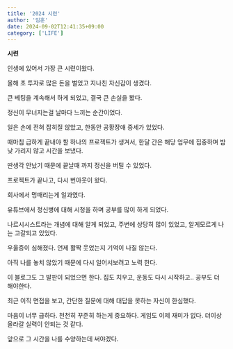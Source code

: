 ```yaml
---
title: '2024 시련'
author: '임훈'
date: 2024-09-02T12:41:35+09:00
category: ['LIFE']
---
```


**시련**

인생에 있어서 가장 큰 시련이왔다.

올해 초 투자로 많은 돈을 벌었고 지나친 자신감이 생겼다.

큰 베팅을 계속해서 하게 되었고, 결국 큰 손실을 봤다.

정신이 무너지는걸 날마다 느끼는 순간이었다.

일은 손에 전혀 잡히질 않았고, 한동안 공황장애 증세가 있었다.

때마침 급하게 끝내야 할 하나의 프로젝트가 생겨서, 한달 간은 해당 업무에 집중하며 밤낮 가리지 않고 시간을 보냈다.

딴생각 안났기 때문에 끝날때 까지 정신을 버틸 수 있었다.

프로젝트가 끝나고, 다시 번아웃이 왔다.

회사에서 멍때리는게 일과였다.

유튜브에서 정신병에 대해 시청을 하며 공부를 많이 하게 되었다.

나르시시스트라는 개념에 대해 알게 되었고, 주변에 상당히 많이 있었고, 알게모르게 나는 고갈되고 있었다.

우울증이 심해졌다. 언제 활짝 웃었는지 기억이 나질 않는다.

아직 나를 놓치 않았기 때문에 다시 일어서보려고 노력 한다.

이 블로그도 그 발판이 되었으면 한다. 집도 치우고, 운동도 다시 시작하고.. 공부도 더 해야한다.

최근 이직 면접을 보고, 간단한 질문에 대해 대답을 못하는 자신이 한심했다.

마음이 너무 급하다. 천천히 꾸준히 하는게 중요하다. 게임도 이제 재미가 없다. 더이상 올라갈 실력이 안되는 것 같다.

앞으로 그 시간을 나를 수양하는데 써야겠다.
